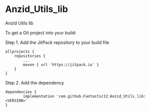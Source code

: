 # Anzid_Utils_lib
Anzid Utils lib

To get a Git project into your build:

Step 1. Add the JitPack repository to your build file

	allprojects {
		repositories {
			...
			maven { url 'https://jitpack.io' }
		}
	}
  
Step 2. Add the dependency

	dependencies {
	        implementation 'com.github.Fantastic12:Anzid_Utils_lib:<VERSION>'
	}
